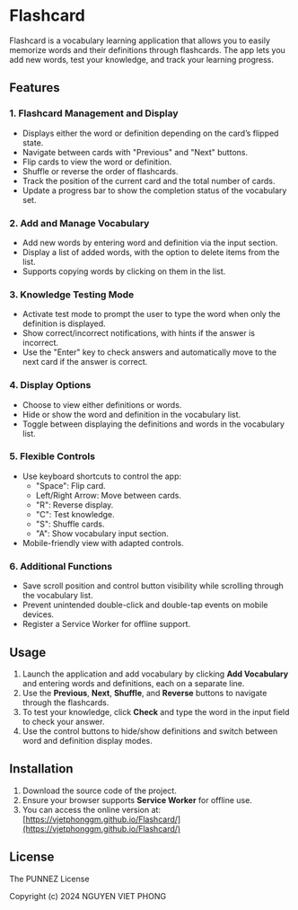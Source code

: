 # Flashcard

Flashcard is a vocabulary learning application that allows you to easily memorize words and their definitions through flashcards. The app lets you add new words, test your knowledge, and track your learning progress.

## Features

### 1. Flashcard Management and Display

-   Displays either the word or definition depending on the card’s flipped state.
-   Navigate between cards with "Previous" and "Next" buttons.
-   Flip cards to view the word or definition.
-   Shuffle or reverse the order of flashcards.
-   Track the position of the current card and the total number of cards.
-   Update a progress bar to show the completion status of the vocabulary set.

### 2. Add and Manage Vocabulary

-   Add new words by entering word and definition via the input section.
-   Display a list of added words, with the option to delete items from the list.
-   Supports copying words by clicking on them in the list.

### 3. Knowledge Testing Mode

-   Activate test mode to prompt the user to type the word when only the definition is displayed.
-   Show correct/incorrect notifications, with hints if the answer is incorrect.
-   Use the "Enter" key to check answers and automatically move to the next card if the answer is correct.

### 4. Display Options

-   Choose to view either definitions or words.
-   Hide or show the word and definition in the vocabulary list.
-   Toggle between displaying the definitions and words in the vocabulary list.

### 5. Flexible Controls

-   Use keyboard shortcuts to control the app:
    -   "Space": Flip card.
    -   Left/Right Arrow: Move between cards.
    -   "R": Reverse display.
    -   "C": Test knowledge.
    -   "S": Shuffle cards.
    -   "A": Show vocabulary input section.
-   Mobile-friendly view with adapted controls.

### 6. Additional Functions

-   Save scroll position and control button visibility while scrolling through the vocabulary list.
-   Prevent unintended double-click and double-tap events on mobile devices.
-   Register a Service Worker for offline support.

## Usage

1. Launch the application and add vocabulary by clicking **Add Vocabulary** and entering words and definitions, each on a separate line.
2. Use the **Previous**, **Next**, **Shuffle**, and **Reverse** buttons to navigate through the flashcards.
3. To test your knowledge, click **Check** and type the word in the input field to check your answer.
4. Use the control buttons to hide/show definitions and switch between word and definition display modes.

## Installation

1. Download the source code of the project.
2. Ensure your browser supports **Service Worker** for offline use.
3. You can access the online version at: [https://vjetphonggm.github.io/Flashcard/](https://vjetphonggm.github.io/Flashcard/)

## License

The PUNNEZ License

Copyright (c) 2024 NGUYEN VIET PHONG
